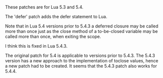 These patches are for Lua 5.3 and 5.4.

The 'defer' patch adds the defer statement to Lua.

Note that in Lua 5.4 versions prior to 5.4.3 a deferred closure may be called more than once
just as the close method of a to-be-closed variable may be called more than once, when exiting the scope.

I think this is fixed in Lua 5.4.3.

The original patch for 5.4 is applicable to versions prior to 5.4.3.
The 5.4.3 version has a new approach to the implementation of toclose values, hence a new patch had to be created.
It seems that the 5.4.3 patch also works for 5.4.4.
